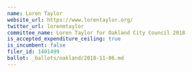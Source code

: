 ```yaml
---
name: Loren Taylor
website_url: https://www.lorentaylor.org/
twitter_url: lorenmtaylor
committee_name: Loren Taylor for Oakland City Council 2018
is_accepted_expenditure_ceiling: true
is_incumbent: false
filer_id: 1401499
ballot: _ballots/oakland/2018-11-06.md
---
```

